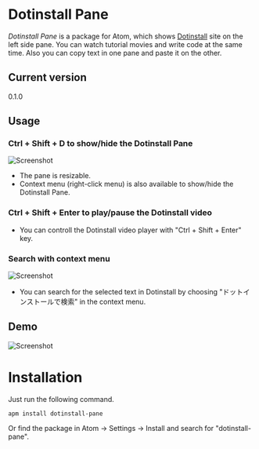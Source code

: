 # Dotinstall Pane

_Dotinstall Pane_ is a package for Atom, which shows [Dotinstall](http://dotinstall.com) site on the left side pane.  You can watch tutorial movies and write code at the same time.  Also you can copy text in one pane and paste it on the other.

## Current version

0.1.0

## Usage

### Ctrl + Shift + D to show/hide the Dotinstall Pane

![Screenshot](https://github.com/fkoji/dotinstall-pane-dev/blob/master/screenshot-mail.png?raw=true)

* The pane is resizable.
* Context menu (right-click menu) is also available to show/hide the Dotinstall Pane.

### Ctrl + Shift + Enter to play/pause the Dotinstall video

* You can controll the Dotinstall video player with "Ctrl + Shift + Enter" key.

### Search with context menu

![Screenshot](https://github.com/fkoji/dotinstall-pane-dev/blob/master/screenshot-search.png?raw=true)

* You can search for the selected text in Dotinstall by choosing "ドットインストールで検索" in the context menu.

## Demo

![Screenshot](https://github.com/fkoji/dotinstall-pane-dev/blob/master/screenshot-demo.gif?raw=true)

# Installation

Just run the following command.

```
apm install dotinstall-pane
```

Or find the package in Atom -> Settings -> Install and search for "dotinstall-pane".

